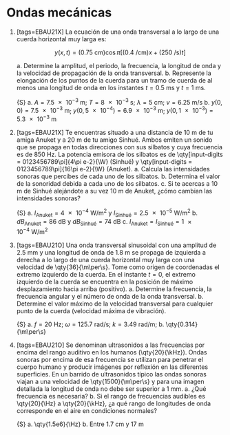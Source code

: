 # Ondas mecánicas

1.  [tags=EBAU21X] La ecuación de una onda transversal a lo largo de una
    cuerda horizontal muy larga es:

    $$y(x,t) = (\qty{0.75}{\cm}) \cos \pi[(\qty{0.4}{\per\cm})x + (\qty{250}{\per\s})t]$$
    
    a.  Determine la amplitud, el periodo, la frecuencia, la longitud de onda y la
        velocidad de propagación de la onda transversal.
    b.  Represente la elongación de los puntos de la cuerda para un tramo de cuerda de
        al menos una longitud de onda en los instantes $t = \qty{0.5}{\ms}$ y $t = \qty{1}{\ms}$.

    {S}
    a.  $A = \qty{7.5e-3}{\m}$;
        $T = \qty{8e-3}{\s}$;
        $\lambda = \qty{5}{\cm}$;
        $v = \qty{6.25}{\m\per\s}$
    b.  $y(0,0) = \qty{7.5e-3}{\m}$;
        $y(0,\num{5e-4}) = \qty{6.9e-3}{\m}$;
        $y(0,\num{1e-3}) = \qty{5.3e-3}{\m}$

1.  [tags=EBAU21X] Te encuentras situado a una distancia de 10 m de tu amiga Anuket y
    a 20 m de tu amigo Sinhué. Ambos emiten un sonido que se propaga en todas direcciones
    con sus silbatos y cuya frecuencia es de 850 Hz. La potencia emisora de los silbatos es de \qty[input-digits = 0123456789\pi]{4\pi e-2}{\W} (Sinhué) y \qty[input-digits = 0123456789\pi]{16\pi e-2}{\W} (Anuket).
    a.  Calcula las intensidades sonoras que percibes de cada uno de los silbatos.
    b.  Determina el valor de la sonoridad debida a cada uno de los silbatos.
    c.  Si te acercas a 10 m de Sinhué alejándote a su vez 10 m de Anuket,
        ¿cómo cambian las intensidades sonoras?

    {S}
    a.  $I_\text{Anuket} = \qty{4e-4}{\W\per\square\m}$ y $I_\text{Sinhué} = \qty{2.5e-5}{\W\per\square\m}$
    b.  $dB_\text{Anuket} = \qty{86}{\dB}$ y $dB_\text{Sinhué} = \qty{74}{\dB}$
    c.  $I_\text{Anuket} = I_\text{Sinhué} = \qty{1e-4}{\W\per\square\m}$

1.  [tags=EBAU21O] Una onda transversal sinusoidal con una amplitud de 2.5 mm y una longitud de onda de 1.8 m se propaga
    de izquierda a derecha a lo largo de una cuerda horizontal muy larga con una velocidad de \qty{36}{\m\per\s}. Tome
    como origen de coordenadas el extremo izquierdo de la cuerda. En el instante $t = 0$, el extremo izquierdo
    de la cuerda se encuentra en la posición de máximo desplazamiento hacia arriba (positivo).
    a.  Determine la frecuencia, la frecuencia angular y el número de onda de la onda transversal.
    b.  Determine el valor máximo de la velocidad transversal para cualquier punto de la cuerda (velocidad
        máxima de vibración).

    {S}
    a.  $f = \qty{20}{\Hz}$; $\omega = \qty{125.7}{\radian\per\s}$; $k = \qty{3.49}{\radian\per\m}$;
    b.  \qty{0.314}{\m\per\s}

1.  [tags=EBAU21O] Se denominan ultrasonidos a las frecuencias por encima del rango auditivo en los humanos (\qty{20}{\kHz}).
    Ondas sonoras por encima de esa frecuencia se utilizan para penetrar el cuerpo humano y producir
    imágenes por reflexión en las diferentes superficies. En un barrido de ultrasonidos típico las ondas sonoras
    viajan a una velocidad de \qty{1500}{\m\per\s} y para una imagen detallada la longitud de onda no debe ser superior a 1 mm.
    a.  ¿Qué frecuencia es necesaria?
    b.  Si el rango de frecuencias audibles es \qty{20}{\Hz} a \qty{20}{\kHz}, ¿a qué rango de longitudes de onda corresponde
        en el aire en condiciones normales?

    {S}
    a.  \qty{1.5e6}{\Hz}
    b.  Entre 1.7 cm y 17 m

